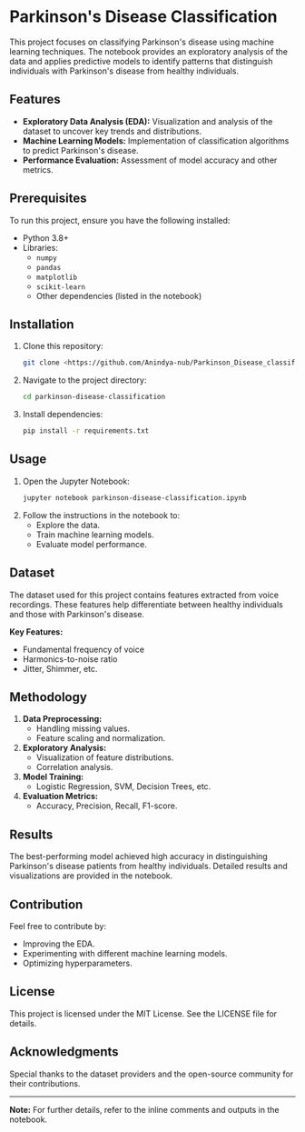 # Parkinson's Disease Classification

This project focuses on classifying Parkinson's disease using machine learning techniques. The notebook provides an exploratory analysis of the data and applies predictive models to identify patterns that distinguish individuals with Parkinson's disease from healthy individuals.

## Features
- **Exploratory Data Analysis (EDA):** Visualization and analysis of the dataset to uncover key trends and distributions.
- **Machine Learning Models:** Implementation of classification algorithms to predict Parkinson's disease.
- **Performance Evaluation:** Assessment of model accuracy and other metrics.

## Prerequisites
To run this project, ensure you have the following installed:
- Python 3.8+
- Libraries:
  - `numpy`
  - `pandas`
  - `matplotlib`
  - `scikit-learn`
  - Other dependencies (listed in the notebook)

## Installation
1. Clone this repository:
   ```bash
   git clone <https://github.com/Anindya-nub/Parkinson_Disease_classification>
   ```
2. Navigate to the project directory:
   ```bash
   cd parkinson-disease-classification
   ```
3. Install dependencies:
   ```bash
   pip install -r requirements.txt
   ```

## Usage
1. Open the Jupyter Notebook:
   ```bash
   jupyter notebook parkinson-disease-classification.ipynb
   ```
2. Follow the instructions in the notebook to:
   - Explore the data.
   - Train machine learning models.
   - Evaluate model performance.

## Dataset
The dataset used for this project contains features extracted from voice recordings. These features help differentiate between healthy individuals and those with Parkinson's disease.

**Key Features:**
- Fundamental frequency of voice
- Harmonics-to-noise ratio
- Jitter, Shimmer, etc.

## Methodology
1. **Data Preprocessing:**
   - Handling missing values.
   - Feature scaling and normalization.
2. **Exploratory Analysis:**
   - Visualization of feature distributions.
   - Correlation analysis.
3. **Model Training:**
   - Logistic Regression, SVM, Decision Trees, etc.
4. **Evaluation Metrics:**
   - Accuracy, Precision, Recall, F1-score.

## Results
The best-performing model achieved high accuracy in distinguishing Parkinson's disease patients from healthy individuals. Detailed results and visualizations are provided in the notebook.

## Contribution
Feel free to contribute by:
- Improving the EDA.
- Experimenting with different machine learning models.
- Optimizing hyperparameters.

## License
This project is licensed under the MIT License. See the LICENSE file for details.

## Acknowledgments
Special thanks to the dataset providers and the open-source community for their contributions.

---
**Note:** For further details, refer to the inline comments and outputs in the notebook.

